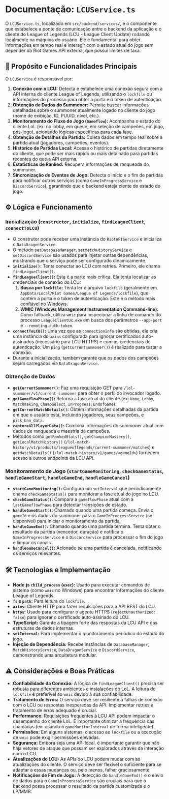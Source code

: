 # Documentação: `LCUService.ts`

O `LCUService.ts`, localizado em `src/backend/services/`, é o componente que estabelece a ponte de comunicação entre o backend da aplicação e o cliente do League of Legends (LCU - League Client Update) rodando localmente na máquina do usuário. Ele é fundamental para obter informações em tempo real e interagir com o estado atual do jogo sem depender da Riot Games API externa, que possui limites de taxa.

## 🎯 Propósito e Funcionalidades Principais

O `LCUService` é responsável por:

1. **Conexão com o LCU:** Detecta e estabelece uma conexão segura com a API interna do cliente League of Legends, utilizando o `lockfile` ou informações do processo para obter a porta e o token de autenticação.
2. **Obtenção de Dados do Summoner:** Permite buscar informações detalhadas sobre o summoner atualmente logado no cliente do jogo (nome de exibição, ID, PUUID, nível, etc.).
3. **Monitoramento do Fluxo do Jogo (`Gameflow`):** Acompanha o estado do cliente LoL (ex: no lobby, em queue, em seleção de campeões, em jogo, pós-jogo), acionando lógicas específicas para cada fase.
4. **Obtenção de Detalhes da Partida:** Coleta dados em tempo real sobre a partida atual (jogadores, campeões, eventos).
5. **Histórico de Partidas Local:** Acessa o histórico de partidas diretamente do cliente, que pode ser mais rápido ou mais detalhado para partidas recentes do que a API externa.
6. **Estatísticas de Ranked:** Recupera informações de ranqueada do summoner.
7. **Sincronização de Eventos de Jogo:** Detecta o início e o fim de partidas para notificar outros serviços (como `GameInProgressService` e `DiscordService`), garantindo que o backend esteja ciente do estado do jogo.

## ⚙️ Lógica e Funcionamento

### Inicialização (`constructor`, `initialize`, `findLeagueClient`, `connectToLCU`)

* O construtor pode receber uma instância do `RiotAPIService` e inicializa o `DataDragonService`.
* O método `setDatabaseManager`, `setMatchHistoryService` e `setDiscordService` são usados para injetar outras dependências, mostrando que o serviço pode ser configurado dinamicamente.
* **`initialize()`:** Tenta conectar ao LCU com retries. Primeiro, ele chama `findLeagueClient()`.
* **`findLeagueClient()`:** Esta é a parte mais crítica. Ela tenta localizar as credenciais de conexão do LCU:
    1. **Busca por `lockfile`:** Tenta ler o arquivo `lockfile` (geralmente em `AppData/Local/Riot Games/League of Legends/lockfile`), que contém a porta e o token de autenticação. Este é o método mais confiável no Windows.
    2. **WMIC (Windows Management Instrumentation Command-line):** Como fallback, utiliza `wmic` para inspecionar a linha de comando do processo `LeagueClientUx.exe` em busca dos parâmetros `--app-port` e `--remoting-auth-token`.
* **`connectToLCU()`:** Uma vez que as `connectionInfo` são obtidas, ele cria uma instância do `axios` configurada para ignorar certificados auto-assinados (necessário para LCU HTTPS) e com as credenciais de autenticação. Um `ping` (`getCurrentSummoner()`) é realizado para testar a conexão.
* Durante a inicialização, também garante que os dados dos campeões sejam carregados via `DataDragonService`.

### Obtenção de Dados

* **`getCurrentSummoner()`:** Faz uma requisição GET para `/lol-summoner/v1/current-summoner` para obter o perfil do invocador logado.
* **`getGameflowPhase()`:** Retorna a fase atual do cliente (ex: `None`, `Lobby`, `Matchmaking`, `ChampSelect`, `InProgress`, `EndOfGame`).
* **`getCurrentMatchDetails()`:** Obtém informações detalhadas da partida em que o usuário está, incluindo jogadores, seus campeões, e `pick_ban_data`.
* **`captureAllPlayerData()`:** Combina informações do summoner atual com dados de ranqueada e maestria de campeões.
* Métodos como `getRankedStats()`, `getChampionMastery()`, `getLocalMatchHistory()` (`/lol-match-history/v1/products/leagueoflegends/current-summoner/matches`) e `getMatchDetails()` (`/lol-match-history/v1/games/<gameId>`) fornecem acesso a outros endpoints da LCU API.

### Monitoramento de Jogo (`startGameMonitoring`, `checkGameStatus`, `handleGameStart`, `handleGameEnd`, `handleGameCancel`)

* **`startGameMonitoring()`:** Configura um `setInterval` que periodicamente chama `checkGameStatus()` para monitorar a fase atual do jogo no LCU.
* **`checkGameStatus()`:** Compara a `gameflowPhase` atual com a `lastGameflowPhase` para detectar transições de estado.
* **`handleGameStart()`:** Chamado quando uma partida começa. Envia o `gameId` e os dados do summoner para o `GameInProgressService` (se disponível) para iniciar o monitoramento da partida.
* **`handleGameEnd()`:** Chamado quando uma partida termina. Tenta obter o resultado da partida (vencedor, duração) e notifica o `GameInProgressService` e o `DiscordService` para processar o fim do jogo e limpar os canais.
* **`handleGameCancel()`:** Acionado se uma partida é cancelada, notificando os serviços relevantes.

## 🛠️ Tecnologias e Implementação

* **Node.js `child_process` (`exec`):** Usado para executar comandos de sistema (como `wmic` no Windows) para encontrar informações do cliente League of Legends.
* **`fs` e `path`:** Para leitura do `lockfile`.
* **`axios`:** Cliente HTTP para fazer requisições para a API REST do LCU.
* **`https`:** Usado para configurar o agente HTTPS (`rejectUnauthorized: false`) para ignorar o certificado auto-assinado do LCU.
* **TypeScript:** Garante a tipagem forte das respostas da LCU API e das estruturas de dados internas.
* **`setInterval`:** Para implementar o monitoramento periódico do estado do jogo.
* **Injeção de Dependência:** Recebe instâncias de `DatabaseManager`, `MatchHistoryService`, `DataDragonService` e `DiscordService`, demonstrando uma arquitetura modular.

## ⚠️ Considerações e Boas Práticas

* **Confiabilidade da Conexão:** A lógica de `findLeagueClient()` precisa ser robusta para diferentes ambientes e instalações do LoL. A leitura do `lockfile` é preferível ao `wmic` devido à sua confiabilidade.
* **Tratamento de Erros:** O serviço deve ser resiliente a falhas de conexão com o LCU ou respostas inesperadas da API. Implementar retries e tratamento de erros adequado é crucial.
* **Performance:** Requisições frequentes à LCU API podem impactar o desempenho do cliente LoL. É importante otimizar a frequência das chamadas (ex: usando o `gameMonitorInterval` de forma inteligente).
* **Permissões:** Em alguns sistemas, o acesso ao `lockfile` ou a execução de `wmic` pode exigir permissões elevadas.
* **Segurança:** Embora seja uma API local, é importante garantir que não haja vetores de ataque que possam ser explorados através da interação com o LCU.
* **Atualizações do LCU:** As APIs do LCU podem mudar com as atualizações do cliente. O serviço deve ser flexível o suficiente para se adaptar a essas mudanças ou, pelo menos, falhar graciosamente.
* **Notificações de Fim de Jogo:** A detecção do `handleGameEnd()` e o envio de dados para o `GameInProgressService` são cruciais para que o backend possa processar o resultado da partida customizada e o LP/MMR.
